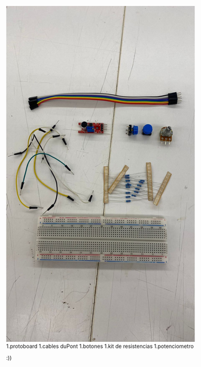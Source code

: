 ![materiales](./materiales.jpg)
1.protoboard
1.cables duPont
1.botones
1.kit de resistencias
1.potenciometro


:))
